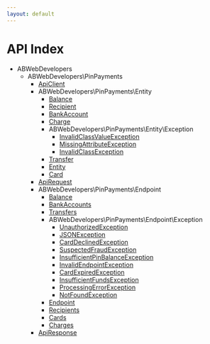 ```yaml
---
layout: default
---
```

API Index
=========

* ABWebDevelopers
    * ABWebDevelopers\PinPayments
        * [ApiClient](ABWebDevelopers-PinPayments-ApiClient.html)
        * ABWebDevelopers\PinPayments\Entity
            * [Balance](ABWebDevelopers-PinPayments-Entity-Balance.md)
            * [Recipient](ABWebDevelopers-PinPayments-Entity-Recipient.md)
            * [BankAccount](ABWebDevelopers-PinPayments-Entity-BankAccount.md)
            * [Charge](ABWebDevelopers-PinPayments-Entity-Charge.md)
            * ABWebDevelopers\PinPayments\Entity\Exception
                * [InvalidClassValueException](ABWebDevelopers-PinPayments-Entity-Exception-InvalidClassValueException.md)
                * [MissingAttributeException](ABWebDevelopers-PinPayments-Entity-Exception-MissingAttributeException.md)
                * [InvalidClassException](ABWebDevelopers-PinPayments-Entity-Exception-InvalidClassException.md)
            * [Transfer](ABWebDevelopers-PinPayments-Entity-Transfer.md)
            * [Entity](ABWebDevelopers-PinPayments-Entity-Entity.md)
            * [Card](ABWebDevelopers-PinPayments-Entity-Card.md)
        * [ApiRequest](ABWebDevelopers-PinPayments-ApiRequest.md)
        * ABWebDevelopers\PinPayments\Endpoint
            * [Balance](ABWebDevelopers-PinPayments-Endpoint-Balance.md)
            * [BankAccounts](ABWebDevelopers-PinPayments-Endpoint-BankAccounts.md)
            * [Transfers](ABWebDevelopers-PinPayments-Endpoint-Transfers.md)
            * ABWebDevelopers\PinPayments\Endpoint\Exception
                * [UnauthorizedException](ABWebDevelopers-PinPayments-Endpoint-Exception-UnauthorizedException.md)
                * [JSONException](ABWebDevelopers-PinPayments-Endpoint-Exception-JSONException.md)
                * [CardDeclinedException](ABWebDevelopers-PinPayments-Endpoint-Exception-CardDeclinedException.md)
                * [SuspectedFraudException](ABWebDevelopers-PinPayments-Endpoint-Exception-SuspectedFraudException.md)
                * [InsufficientPinBalanceException](ABWebDevelopers-PinPayments-Endpoint-Exception-InsufficientPinBalanceException.md)
                * [InvalidEndpointException](ABWebDevelopers-PinPayments-Endpoint-Exception-InvalidEndpointException.md)
                * [CardExpiredException](ABWebDevelopers-PinPayments-Endpoint-Exception-CardExpiredException.md)
                * [InsufficientFundsException](ABWebDevelopers-PinPayments-Endpoint-Exception-InsufficientFundsException.md)
                * [ProcessingErrorException](ABWebDevelopers-PinPayments-Endpoint-Exception-ProcessingErrorException.md)
                * [NotFoundException](ABWebDevelopers-PinPayments-Endpoint-Exception-NotFoundException.md)
            * [Endpoint](ABWebDevelopers-PinPayments-Endpoint-Endpoint.md)
            * [Recipients](ABWebDevelopers-PinPayments-Endpoint-Recipients.md)
            * [Cards](ABWebDevelopers-PinPayments-Endpoint-Cards.md)
            * [Charges](ABWebDevelopers-PinPayments-Endpoint-Charges.md)
        * [ApiResponse](ABWebDevelopers-PinPayments-ApiResponse.md)

